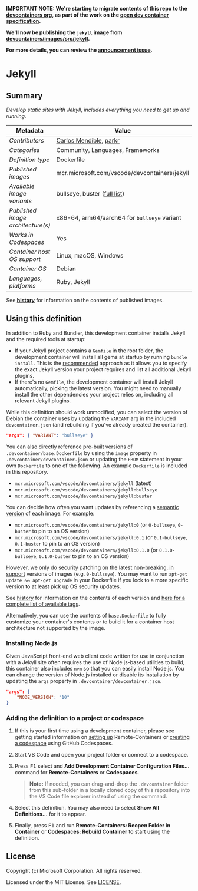 **IMPORTANT NOTE: We're starting to migrate contents of this repo to the
[devcontainers org](https://github.com/devcontainers), as part of the work on
the [open dev container specification](https://containers.dev).**

**We'll now be publishing the `jekyll` image from
[devcontainers/images/src/jekyll](https://github.com/devcontainers/images/tree/main/src/jekyll).**

**For more details, you can review the
[announcement issue](https://github.com/microsoft/vscode-dev-containers/issues/1589).**

# Jekyll

## Summary

_Develop static sites with Jekyll, includes everything you need to get up and
running._

| Metadata                          | Value                                                                                            |
| --------------------------------- | ------------------------------------------------------------------------------------------------ |
| _Contributors_                    | [Carlos Mendible](https://github.com/cmendible), [parkr](https://github.com/parkr)               |
| _Categories_                      | Community, Languages, Frameworks                                                                 |
| _Definition type_                 | Dockerfile                                                                                       |
| _Published images_                | mcr.microsoft.com/vscode/devcontainers/jekyll                                                    |
| _Available image variants_        | bullseye, buster ([full list](https://mcr.microsoft.com/v2/vscode/devcontainers/ruby/tags/list)) |
| _Published image architecture(s)_ | x86-64, arm64/aarch64 for `bullseye` variant                                                     |
| _Works in Codespaces_             | Yes                                                                                              |
| _Container host OS support_       | Linux, macOS, Windows                                                                            |
| _Container OS_                    | Debian                                                                                           |
| _Languages, platforms_            | Ruby, Jekyll                                                                                     |

See **[history](history)** for information on the contents of published images.

## Using this definition

In addition to Ruby and Bundler, this development container installs Jekyll and
the required tools at startup:

-   If your Jekyll project contains a `Gemfile` in the root folder, the
    development container will install all gems at startup by running
    `bundle install`. This is the
    [recommended](https://jekyllrb.com/docs/step-by-step/10-deployment/#gemfile)
    approach as it allows you to specify the exact Jekyll version your project
    requires and list all additional Jekyll plugins.
-   If there's no `Gemfile`, the development container will install Jekyll
    automatically, picking the latest version. You might need to manually
    install the other dependencies your project relies on, including all
    relevant Jekyll plugins.

While this definition should work unmodified, you can select the version of
Debian the container uses by updating the `VARIANT` arg in the included
`devcontainer.json` (and rebuilding if you've already created the container).

```json
"args": { "VARIANT": "bullseye" }
```

You can also directly reference pre-built versions of
`.devcontainer/base.Dockerfile` by using the `image` property in
`.devcontainer/devcontainer.json` or updating the `FROM` statement in your own
`Dockerfile` to one of the following. An example `Dockerfile` is included in
this repository.

-   `mcr.microsoft.com/vscode/devcontainers/jekyll` (latest)
-   `mcr.microsoft.com/vscode/devcontainers/jekyll:bullseye`
-   `mcr.microsoft.com/vscode/devcontainers/jekyll:buster`

You can decide how often you want updates by referencing a
[semantic version](https://semver.org/) of each image. For example:

-   `mcr.microsoft.com/vscode/devcontainers/jekyll:0` (or `0-bullseye`,
    `0-buster` to pin to an OS version)
-   `mcr.microsoft.com/vscode/devcontainers/jekyll:0.1` (or `0.1-bullseye`,
    `0.1-buster` to pin to an OS version)
-   `mcr.microsoft.com/vscode/devcontainers/jekyll:0.1.0` (or `0.1.0-bullseye`,
    `0.1.0-buster` to pin to an OS version)

However, we only do security patching on the latest
[non-breaking, in support](https://github.com/microsoft/vscode-dev-containers/issues/532)
versions of images (e.g. `0-bullseye`). You may want to run
`apt-get update && apt-get upgrade` in your Dockerfile if you lock to a more
specific version to at least pick up OS security updates.

See [history](history) for information on the contents of each version and
[here for a complete list of available tags](https://mcr.microsoft.com/v2/vscode/devcontainers/jekyll/tags/list).

Alternatively, you can use the contents of `base.Dockerfile` to fully customize
your container's contents or to build it for a container host architecture not
supported by the image.

### Installing Node.js

Given JavaScript front-end web client code written for use in conjunction with a
Jekyll site often requires the use of Node.js-based utilities to build, this
container also includes `nvm` so that you can easily install Node.js. You can
change the version of Node.js installed or disable its installation by updating
the `args` property in `.devcontainer/devcontainer.json`.

```json
"args": {
    "NODE_VERSION": "10"
}
```

### Adding the definition to a project or codespace

1. If this is your first time using a development container, please see getting
   started information on
   [setting up](https://aka.ms/vscode-remote/containers/getting-started)
   Remote-Containers or
   [creating a codespace](https://aka.ms/ghcs-open-codespace) using GitHub
   Codespaces.

2. Start VS Code and open your project folder or connect to a codespace.

3. Press <kbd>F1</kbd> select and **Add Development Container Configuration
   Files...** command for **Remote-Containers** or **Codespaces**.

    > **Note:** If needed, you can drag-and-drop the `.devcontainer` folder from
    > this sub-folder in a locally cloned copy of this repository into the VS
    > Code file explorer instead of using the command.

4. Select this definition. You may also need to select **Show All
   Definitions...** for it to appear.

5. Finally, press <kbd>F1</kbd> and run **Remote-Containers: Reopen Folder in
   Container** or **Codespaces: Rebuild Container** to start using the
   definition.

## License

Copyright (c) Microsoft Corporation. All rights reserved.

Licensed under the MIT License. See
[LICENSE](https://github.com/microsoft/vscode-dev-containers/blob/main/LICENSE).
